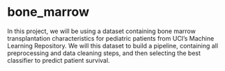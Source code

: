 # bone_marrow
In this project, we will be using a dataset containing bone marrow transplantation characteristics for pediatric patients from UCI’s Machine Learning Repository.  We will this dataset to build a pipeline, containing all preprocessing and data cleaning steps, and then selecting the best classifier to predict patient survival.
